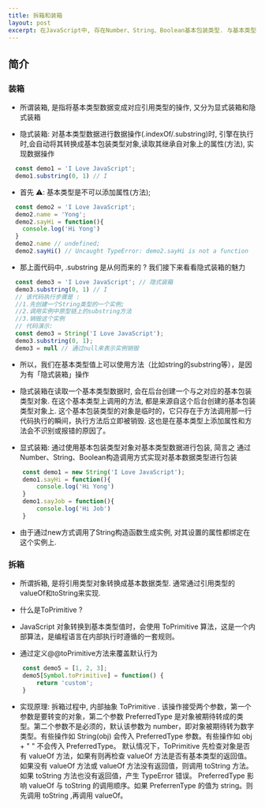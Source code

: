 ```yaml
---
title: 拆箱和装箱
layout: post
excerpt: 在JavaScript中, 存在Number、String、Boolean基本包装类型. 与基本类型number、string、boolean有什么关系呢?
---
```


## 简介
### 装箱
- 所谓装箱, 是指将基本类型数据变成对应引用类型的操作, 又分为显式装箱和隐式装箱

- 隐式装箱: 对基本类型数据进行数据操作(.indexOf/.substring)时, 引擎在执行时,会自动将其转换成基本包装类型对象,读取其继承自对象上的属性(方法), 实现数据操作
```js
  const demo1 = 'I Love JavaScript';
  demo1.substring(0, 1) // I
```
- 首先 ⚠️: 基本类型是不可以添加属性(方法);
```js
  const demo2 = 'I Love JavaScript';
  demo2.name = 'Yong';
  demo2.sayHi = function(){
    console.log('Hi Yong')
  }
  demo2.name // undefined;
  demo2.sayHi() // Uncaught TypeError: demo2.sayHi is not a function
```
- 那上面代码中, .substring 是从何而来的 ? 我们接下来看看隐式装箱的魅力
```js
  const demo3 = 'I Love JavaScript'; // 隐式装箱
  demo3.substring(0, 1) // I
  // 该代码执行步骤是 : 
  //1.先创建一个String类型的一个实例;
  //2.调用实例中原型链上的substring方法
  //3.销毁这个实例
  // 代码演示:
  const demo3 = String('I Love JavaScript');
  demo3.substring(0, 1);
  demo3 = null // 通过null来表示实例销毁
```
- 所以，我们在基本类型值上可以使用方法（比如string的substring等），是因为有「隐式装箱」操作
- 隐式装箱在读取一个基本类型数据时, 会在后台创建一个与之对应的基本包装类型对象. 在这个基本类型上调用的方法, 都是来源自这个后台创建的基本包装类型对象上. 这个基本包装类型的对象是临时的，它只存在于方法调用那一行代码执行的瞬间，执行方法后立即被销毁. 这也是在基本类型上添加属性和方法会不识别或报错的原因了。

- 显式装箱: 通过使用基本包装类型对象对基本类型数据进行包装, 简言之 通过Number、String、Boolean构造调用方式实现对基本数据类型进行包装
```js
    const demo1 = new String('I Love JavaScript');
    demo1.sayHi = function(){
        console.log('Hi Yong')
    }
    demo1.sayJob = function(){
        console.log('Hi Job')
    }
```
- 由于通过new方式调用了String构造函数生成实例, 对其设置的属性都绑定在这个实例上.

### 拆箱
- 所谓拆箱, 是将引用类型对象转换成基本数据类型. 通常通过引用类型的valueOf和toString来实现.

- 什么是ToPrimitive ?
- JavaScript 对象转换到基本类型值时，会使用 ToPrimitive 算法，这是一个内部算法，是编程语言在内部执行时遵循的一套规则。
- 通过定义@@toPrimitive方法来覆盖默认行为
```js
    const demo5 = [1, 2, 3];
    demo5[Symbol.toPrimitive] = function() {
        return 'custom';
    }
```

- 实现原理: 拆箱过程中, 内部抽象 ToPrimitive . 该操作接受两个参数，第一个参数是要转变的对象，第二个参数 PreferredType 是对象被期待转成的类型。第二个参数不是必须的，默认该参数为 number，即对象被期待转为数字类型。有些操作如 String(obj) 会传入 PreferredType 参数。有些操作如 obj + " " 不会传入 PreferredType。 默认情况下，ToPrimitive 先检查对象是否有 valueOf 方法，如果有则再检查 valueOf 方法是否有基本类型的返回值。如果没有 valueOf 方法或 valueOf 方法没有返回值，则调用 toString 方法。如果 toString 方法也没有返回值，产生 TypeError 错误。
PreferredType 影响 valueOf 与 toString 的调用顺序。如果 PreferrenType 的值为 string。则先调用 toString ,再调用 valueOf。

<!-- https://www.jianshu.com/p/d66cf6f711a1 -->
<!-- https://segmentfault.com/a/1190000016325587 -->
<!-- https://262.ecma-international.org/6.0/#sec-well-known-symbols -->
<!-- https://sinaad.github.io/xfe/2016/04/15/ToPrimitive/ -->
<!-- https://juejin.cn/post/7040094995033882661 -->


